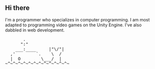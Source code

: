 <h2> Hi there </h2>
<p>I'm a programmer who specializes in computer programming.
I am most adapted to programming video games on the Unity Engine.
I've also dabbled in web development.</p>
<pre>
       .
      ":"
    ___:____     |"\/"|
  ,'        `.    \  /
  |  O        \___/  |
~^~^~^~^~^~^~^~^~^~^~^~^~
</pre>

